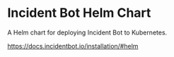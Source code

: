 # Incident Bot Helm Chart

A Helm chart for deploying Incident Bot to Kubernetes.

https://docs.incidentbot.io/installation/#helm
